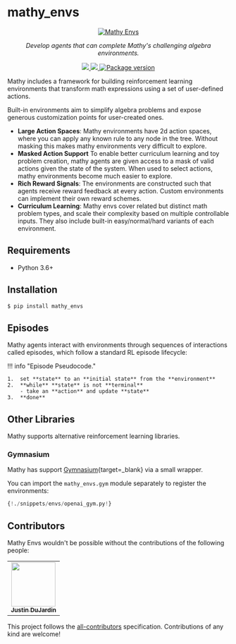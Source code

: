 # mathy_envs

<p align="center">
  <a href="/"><img mathy-logo src="/img/mathy_envs_logo.png" alt="Mathy Envs"></a>
</p>
<p align="center">
    <em>Develop agents that can complete Mathy's challenging algebra environments.</em>
</p>
<p align="center">
<a href="https://github.com/mathy/mathy_envs/actions">
    <img src="https://github.com/mathy/mathy_envs/workflows/Build/badge.svg" />
</a>
<a href="https://codecov.io/gh/mathy/mathy_envs">
    <img src="https://codecov.io/gh/mathy/mathy_envs/branch/master/graph/badge.svg?token=CqPEOdEMJX" />
</a>
<a href="https://pypi.org/project/mathy_envs" target="_blank">
    <img src="https://badge.fury.io/py/mathy_envs.svg" alt="Package version">
</a>
</p>

Mathy includes a framework for building reinforcement learning environments that transform math expressions using a set of user-defined actions.

Built-in environments aim to simplify algebra problems and expose generous customization points for user-created ones.

- **Large Action Spaces**: Mathy environments have 2d action spaces, where you can apply any known rule to any node in the tree. Without masking this makes mathy environments very difficult to explore.
- **Masked Action Support** To enable better curriculum learning and toy problem creation, mathy agents are given access to a mask of valid actions given the state of the system. When used to select actions, mathy environments become much easier to explore.
- **Rich Reward Signals**: The environments are constructed such that agents receive reward feedback at every action. Custom environments can implement their own reward schemes.
- **Curriculum Learning**: Mathy envs cover related but distinct math problem types, and scale their complexity based on multiple controllable inputs. They also include built-in easy/normal/hard variants of each environment.

## Requirements

- Python 3.6+

## Installation

```bash
$ pip install mathy_envs
```

## Episodes

Mathy agents interact with environments through sequences of interactions called episodes, which follow a standard RL episode lifecycle:

!!! info "Episode Pseudocode."

    1.  set **state** to an **initial state** from the **environment**
    2.  **while** **state** is not **terminal**
        - take an **action** and update **state**
    3.  **done**


## Other Libraries

Mathy supports alternative reinforcement learning libraries.

### Gymnasium

Mathy has support [Gymnasium](https://gymnasium.farama.org/){target=\_blank} via a small wrapper.

You can import the `mathy_envs.gym` module separately to register the environments:

```python
{!./snippets/envs/openai_gym.py!}
```

## Contributors

Mathy Envs wouldn't be possible without the contributions of the following people:

<div class="contributors-wrapper">
<!-- ALL-CONTRIBUTORS-LIST:START - Do not remove or modify this section -->
<!-- prettier-ignore-start -->
<!-- markdownlint-disable -->
<table>
  <tr>
    <td align="center"><a target="_blank" href="https://www.justindujardin.com/"><img src="https://avatars0.githubusercontent.com/u/101493?v=4" width="100px;" alt=""/><br /><sub><b>Justin DuJardin</b></sub></a></td>
  </tr>
</table>

<!-- markdownlint-enable -->
<!-- prettier-ignore-end -->
<!-- ALL-CONTRIBUTORS-LIST:END -->
</div>

This project follows the [all-contributors](https://github.com/all-contributors/all-contributors) specification. Contributions of any kind are welcome!
